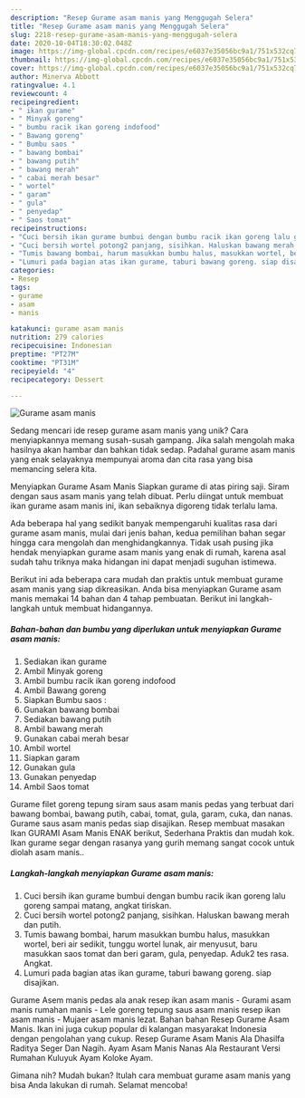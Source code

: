 ```yaml
---
description: "Resep Gurame asam manis yang Menggugah Selera"
title: "Resep Gurame asam manis yang Menggugah Selera"
slug: 2218-resep-gurame-asam-manis-yang-menggugah-selera
date: 2020-10-04T18:30:02.048Z
image: https://img-global.cpcdn.com/recipes/e6037e35056bc9a1/751x532cq70/gurame-asam-manis-foto-resep-utama.jpg
thumbnail: https://img-global.cpcdn.com/recipes/e6037e35056bc9a1/751x532cq70/gurame-asam-manis-foto-resep-utama.jpg
cover: https://img-global.cpcdn.com/recipes/e6037e35056bc9a1/751x532cq70/gurame-asam-manis-foto-resep-utama.jpg
author: Minerva Abbott
ratingvalue: 4.1
reviewcount: 4
recipeingredient:
- " ikan gurame"
- " Minyak goreng"
- " bumbu racik ikan goreng indofood"
- " Bawang goreng"
- " Bumbu saos "
- " bawang bombai"
- " bawang putih"
- " bawang merah"
- " cabai merah besar"
- " wortel"
- " garam"
- " gula"
- " penyedap"
- " Saos tomat"
recipeinstructions:
- "Cuci bersih ikan gurame bumbui dengan bumbu racik ikan goreng lalu goreng sampai matang, angkat tiriskan."
- "Cuci bersih wortel potong2 panjang, sisihkan. Haluskan bawang merah dan putih."
- "Tumis bawang bombai, harum masukkan bumbu halus, masukkan wortel, beri air sedikit, tunggu wortel lunak, air menyusut, baru masukkan saos tomat dan beri garam, gula, penyedap. Aduk2 tes rasa. Angkat."
- "Lumuri pada bagian atas ikan gurame, taburi bawang goreng. siap disajikan."
categories:
- Resep
tags:
- gurame
- asam
- manis

katakunci: gurame asam manis 
nutrition: 279 calories
recipecuisine: Indonesian
preptime: "PT27M"
cooktime: "PT31M"
recipeyield: "4"
recipecategory: Dessert

---
```



![Gurame asam manis](https://img-global.cpcdn.com/recipes/e6037e35056bc9a1/751x532cq70/gurame-asam-manis-foto-resep-utama.jpg)

Sedang mencari ide resep gurame asam manis yang unik? Cara menyiapkannya memang susah-susah gampang. Jika salah mengolah maka hasilnya akan hambar dan bahkan tidak sedap. Padahal gurame asam manis yang enak selayaknya mempunyai aroma dan cita rasa yang bisa memancing selera kita.

Menyiapkan Gurame Asam Manis Siapkan gurame di atas piring saji. Siram dengan saus asam manis yang telah dibuat. Perlu diingat untuk membuat ikan gurame asam manis ini, ikan sebaiknya digoreng tidak terlalu lama.

Ada beberapa hal yang sedikit banyak mempengaruhi kualitas rasa dari gurame asam manis, mulai dari jenis bahan, kedua pemilihan bahan segar hingga cara mengolah dan menghidangkannya. Tidak usah pusing jika hendak menyiapkan gurame asam manis yang enak di rumah, karena asal sudah tahu triknya maka hidangan ini dapat menjadi suguhan istimewa.


Berikut ini ada beberapa cara mudah dan praktis untuk membuat gurame asam manis yang siap dikreasikan. Anda bisa menyiapkan Gurame asam manis memakai 14 bahan dan 4 tahap pembuatan. Berikut ini langkah-langkah untuk membuat hidangannya.

<!--inarticleads1-->

##### Bahan-bahan dan bumbu yang diperlukan untuk menyiapkan Gurame asam manis:

1. Sediakan  ikan gurame
1. Ambil  Minyak goreng
1. Ambil  bumbu racik ikan goreng indofood
1. Ambil  Bawang goreng
1. Siapkan  Bumbu saos :
1. Gunakan  bawang bombai
1. Sediakan  bawang putih
1. Ambil  bawang merah
1. Gunakan  cabai merah besar
1. Ambil  wortel
1. Siapkan  garam
1. Gunakan  gula
1. Gunakan  penyedap
1. Ambil  Saos tomat


Gurame filet goreng tepung siram saus asam manis pedas yang terbuat dari bawang bombai, bawang putih, cabai, tomat, gula, garam, cuka, dan nanas. Gurame saus asam manis pedas siap disajikan. Resep membuat masakan Ikan GURAMI Asam Manis ENAK berikut, Sederhana Praktis dan mudah kok. Ikan gurame segar dengan rasanya yang gurih memang sangat cocok untuk diolah asam manis.. 

<!--inarticleads2-->

##### Langkah-langkah menyiapkan Gurame asam manis:

1. Cuci bersih ikan gurame bumbui dengan bumbu racik ikan goreng lalu goreng sampai matang, angkat tiriskan.
1. Cuci bersih wortel potong2 panjang, sisihkan. Haluskan bawang merah dan putih.
1. Tumis bawang bombai, harum masukkan bumbu halus, masukkan wortel, beri air sedikit, tunggu wortel lunak, air menyusut, baru masukkan saos tomat dan beri garam, gula, penyedap. Aduk2 tes rasa. Angkat.
1. Lumuri pada bagian atas ikan gurame, taburi bawang goreng. siap disajikan.


Gurame Asem manis pedas ala anak resep ikan asam manis - Gurami asam manis rumahan manis - Lele goreng tepung saus asam manis resep ikan asam manis - Mujaer asam manis lezat. Bahan bahan Resep Gurame Asam Manis. Ikan ini juga cukup popular di kalangan masyarakat Indonesia dengan pengolahan yang cukup. Resep Gurame Asam Manis Ala Dhasilfa Raditya Seger Dan Nagih. Ayam Asam Manis Nanas Ala Restaurant Versi Rumahan Kuluyuk Ayam Koloke Ayam. 

Gimana nih? Mudah bukan? Itulah cara membuat gurame asam manis yang bisa Anda lakukan di rumah. Selamat mencoba!

